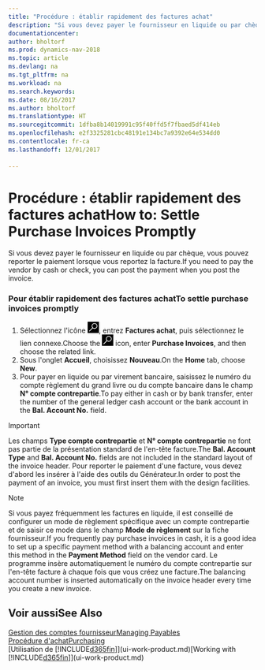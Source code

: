 ```yaml
---
title: "Procédure : établir rapidement des factures achat"
description: "Si vous devez payer le fournisseur en liquide ou par chèque, vous pouvez effectuer toutes les opérations nécessaires lorsque vous reportez la facture."
documentationcenter: 
author: bholtorf
ms.prod: dynamics-nav-2018
ms.topic: article
ms.devlang: na
ms.tgt_pltfrm: na
ms.workload: na
ms.search.keywords: 
ms.date: 08/16/2017
ms.author: bholtorf
ms.translationtype: HT
ms.sourcegitcommit: 1dfba8b14019991c95f40ffd5f7fbaed5df414eb
ms.openlocfilehash: e2f3325281cbc48191e134bc7a9392e64e534dd0
ms.contentlocale: fr-ca
ms.lasthandoff: 12/01/2017

---
```

# <a name="how-to-settle-purchase-invoices-promptly"></a><span data-ttu-id="827fe-103">Procédure : établir rapidement des factures achat</span><span class="sxs-lookup"><span data-stu-id="827fe-103">How to: Settle Purchase Invoices Promptly</span></span>
<span data-ttu-id="827fe-104">Si vous devez payer le fournisseur en liquide ou par chèque, vous pouvez reporter le paiement lorsque vous reportez la facture.</span><span class="sxs-lookup"><span data-stu-id="827fe-104">If you need to pay the vendor by cash or check, you can post the payment when you post the invoice.</span></span>  
  
### <a name="to-settle-purchase-invoices-promptly"></a><span data-ttu-id="827fe-105">Pour établir rapidement des factures achat</span><span class="sxs-lookup"><span data-stu-id="827fe-105">To settle purchase invoices promptly</span></span>  
1. <span data-ttu-id="827fe-106">Sélectionnez l'icône ![Page ou état pour la recherche](media/ui-search/search_small.png "icône Page ou état pour la recherche"), entrez **Factures achat**, puis sélectionnez le lien connexe.</span><span class="sxs-lookup"><span data-stu-id="827fe-106">Choose the ![Search for Page or Report](media/ui-search/search_small.png "Search for Page or Report icon") icon, enter **Purchase Invoices**, and then choose the related link.</span></span>  
2. <span data-ttu-id="827fe-107">Sous l'onglet **Accueil**, choisissez **Nouveau**.</span><span class="sxs-lookup"><span data-stu-id="827fe-107">On the **Home** tab, choose **New**.</span></span>  
3.  <span data-ttu-id="827fe-108">Pour payer en liquide ou par virement bancaire, saisissez le numéro du compte règlement du grand livre ou du compte bancaire dans le champ **N° compte contrepartie**.</span><span class="sxs-lookup"><span data-stu-id="827fe-108">To pay either in cash or by bank transfer, enter the number of the general ledger cash account or the bank account in the **Bal. Account No.** field.</span></span>  
  
> [!IMPORTANT]  
>  <span data-ttu-id="827fe-109">Les champs **Type compte contrepartie** et **N° compte contrepartie** ne font pas partie de la présentation standard de l'en-tête facture.</span><span class="sxs-lookup"><span data-stu-id="827fe-109">The **Bal. Account Type** and **Bal. Account No.** fields are not included in the standard layout of the invoice header.</span></span> <span data-ttu-id="827fe-110">Pour reporter le paiement d'une facture, vous devez d'abord les insérer à l'aide des outils du Générateur.</span><span class="sxs-lookup"><span data-stu-id="827fe-110">In order to post the payment of an invoice, you must first insert them with the design facilities.</span></span>  
  
> [!NOTE]  
>  <span data-ttu-id="827fe-111">Si vous payez fréquemment les factures en liquide, il est conseillé de configurer un mode de règlement spécifique avec un compte contrepartie et de saisir ce mode dans le champ **Mode de règlement** sur la fiche fournisseur.</span><span class="sxs-lookup"><span data-stu-id="827fe-111">If you frequently pay purchase invoices in cash, it is a good idea to set up a specific payment method with a balancing account and enter this method in the **Payment Method** field on the vendor card.</span></span> <span data-ttu-id="827fe-112">Le programme insère automatiquement le numéro du compte contrepartie sur l'en-tête facture à chaque fois que vous créez une facture.</span><span class="sxs-lookup"><span data-stu-id="827fe-112">The balancing account number is inserted automatically on the invoice header every time you create a new invoice.</span></span>  
  
## <a name="see-also"></a><span data-ttu-id="827fe-113">Voir aussi</span><span class="sxs-lookup"><span data-stu-id="827fe-113">See Also</span></span>  
[<span data-ttu-id="827fe-114">Gestion des comptes fournisseur</span><span class="sxs-lookup"><span data-stu-id="827fe-114">Managing Payables</span></span>](payables-manage-payables.md)  
[<span data-ttu-id="827fe-115">Procédure d'achat</span><span class="sxs-lookup"><span data-stu-id="827fe-115">Purchasing</span></span>](purchasing-manage-purchasing.md)  
<span data-ttu-id="827fe-116">[Utilisation de [!INCLUDE[d365fin](includes/d365fin_md.md)]](ui-work-product.md)</span><span class="sxs-lookup"><span data-stu-id="827fe-116">[Working with [!INCLUDE[d365fin](includes/d365fin_md.md)]](ui-work-product.md)</span></span>
